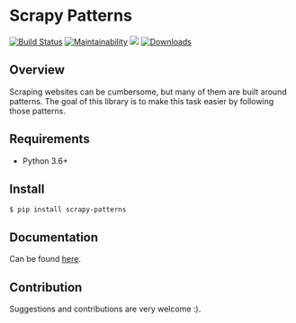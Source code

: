 # Scrapy Patterns
[![Build Status](https://travis-ci.org/oliverdozsa/scrapy-patterns.svg?branch=master)](https://travis-ci.org/oliverdozsa/scrapy-patterns)
[![Maintainability](https://api.codeclimate.com/v1/badges/d94be5b61c6e86dc1f69/maintainability)](https://codeclimate.com/github/oliverdozsa/scrapy-patterns/maintainability)
<a href="https://codeclimate.com/github/oliverdozsa/scrapy-patterns/test_coverage"><img src="https://api.codeclimate.com/v1/badges/d94be5b61c6e86dc1f69/test_coverage" /></a>
[![Downloads](https://static.pepy.tech/personalized-badge/scrapy-patterns?period=total&units=international_system&left_color=black&right_color=blue&left_text=downloads)](https://pepy.tech/project/scrapy-patterns)

## Overview
Scraping websites can be cumbersome, but many of them are built around patterns. The goal of this library is to make
this task easier by following those patterns.

## Requirements
* Python 3.6+

## Install
```
$ pip install scrapy-patterns
```

## Documentation
Can be found [here](https://oliverdozsa.github.io/scrapy-patterns/).

## Contribution
Suggestions and contributions are very welcome :).
